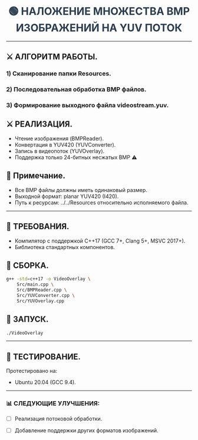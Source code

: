 
<h1 style="font-size: 28px; color: #2c3e50; text-align: center;">
  🟢 НАЛОЖЕНИЕ МНОЖЕСТВА BMP ИЗОБРАЖЕНИЙ НА YUV ПОТОК
</h1>

---

## ⚔️ АЛГОРИТМ РАБОТЫ.
### 1) Сканирование папки Resources.
### 2) Последовательная обработка BMP файлов.
### 3) Формирование выходного файла videostream.yuv.

## ⚔️ РЕАЛИЗАЦИЯ.
- Чтение изображения (BMPReader).
- Конвертация в YUV420 (YUVConverter).
- Запись в видеопоток (YUVOverlay).
-  Поддержка только 24-битных несжатых BMP ⚠️

## 🔧 Примечание.
- Все BMP файлы должны иметь одинаковый размер.
- Выходной формат: planar YUV420 (I420).
- Путь к ресурсам: ../../Resources относительно исполняемого файла.

--- 

## 🔧 ТРЕБОВАНИЯ.
- Компилятор с поддержкой C++17 (GCC 7+, Clang 5+, MSVC 2017+).
- Библиотека стандартных компонентов.

## 🔧 СБОРКА.
```bash
g++ -std=c++17 -o VideoOverlay \
    Src/main.cpp \
    Src/BMPReader.cpp \
    Src/YUVConverter.cpp \
    Src/YUVOverlay.cpp
```

## 🔧 ЗАПУСК.
```bash
./VideoOverlay
```
---

## 🔨 ТЕСТИРОВАНИЕ.
Протестировано на:
- Ubuntu 20.04 (GCC 9.4).

---

### 📊 СЛЕДУЮЩИЕ УЛУЧШЕНИЯ:
- [ ] Реализация потоковой обработки.
- [ ] Добавление поддержки других форматов изображений.

